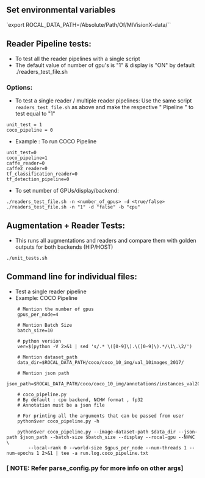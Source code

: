 ## Set environmental variables
`export ROCAL_DATA_PATH=/Absolute/Path/Of/MIVisionX-data/``

## Reader Pipeline tests:
* To test all the reader pipelines with a single script
* The default value of number of gpu's is "1" & display is "ON" by default
./readers_test_file.sh

### Options:
* To test a single reader / multiple reader pipelines: Use the same script `readers_test_file.sh` as above and make the respective " Pipeline " to test equal to "1"

```
unit_test = 1
coco_pipeline = 0
```

* Example : To run COCO Pipeline
```
unit_test=0
coco_pipeline=1
caffe_reader=0
caffe2_reader=0
tf_classification_reader=0
tf_detection_pipeline=0
```

* To set number of GPUs/display/backend:
```
./readers_test_file.sh -n <number_of_gpus> -d <true/false>
./readers_test_file.sh -n "1" -d "false" -b "cpu"
```

## Augmentation + Reader Tests:
* This runs all augmentations and readers and compare them with golden outputs for both backends (HIP/HOST)

`./unit_tests.sh`

## Command line for individual files: 
* Test a single reader pipeline
* Example: COCO Pipeline
```
    # Mention the number of gpus
    gpus_per_node=4

    # Mention Batch Size
    batch_size=10

    # python version
    ver=$(python -V 2>&1 | sed 's/.* \([0-9]\).\([0-9]\).*/\1\.\2/')

    # Mention dataset_path
    data_dir=$ROCAL_DATA_PATH/coco/coco_10_img/val_10images_2017/

    # Mention json path
    json_path=$ROCAL_DATA_PATH/coco/coco_10_img/annotations/instances_val2017.json

    # coco_pipeline.py
    # By default : cpu backend, NCHW format , fp32
    # Annotation must be a json file

    # For printing all the arguments that can be passed from user
    python$ver coco_pipeline.py -h

    python$ver coco_pipeline.py --image-dataset-path $data_dir --json-path $json_path --batch-size $batch_size --display --rocal-gpu --NHWC \
        --local-rank 0 --world-size $gpus_per_node --num-threads 1 --num-epochs 1 2>&1 | tee -a run.log.coco_pipeline.txt
```
### [ NOTE: Refer parse_config.py for more info on other args]
